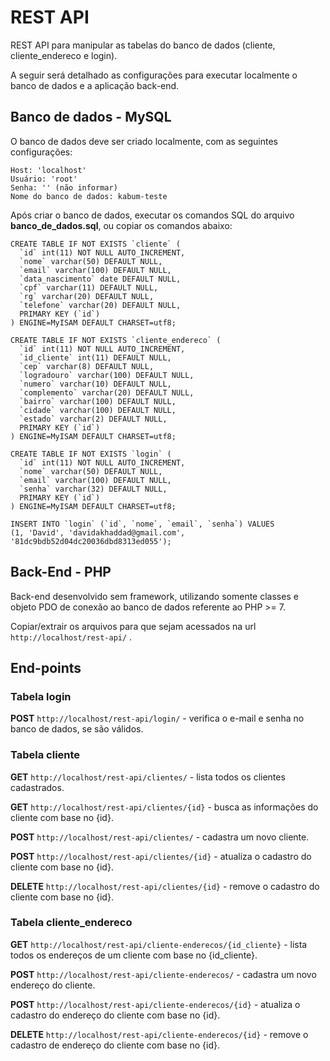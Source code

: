 # REST API
REST API para manipular as tabelas do banco de dados (cliente, cliente_endereco e login).

A seguir será detalhado as configurações para executar localmente o banco de dados e a aplicação back-end.


## Banco de dados - MySQL
O banco de dados deve ser criado localmente, com as seguintes configurações:

    Host: 'localhost'
	Usuário: 'root'
	Senha: '' (não informar)
	Nome do banco de dados: kabum-teste
	
Após criar o banco de dados, executar os comandos SQL do arquivo **banco_de_dados.sql**, ou copiar os comandos abaixo:
	
    CREATE TABLE IF NOT EXISTS `cliente` (
      `id` int(11) NOT NULL AUTO_INCREMENT,
      `nome` varchar(50) DEFAULT NULL,
      `email` varchar(100) DEFAULT NULL,
      `data_nascimento` date DEFAULT NULL,
      `cpf` varchar(11) DEFAULT NULL,
      `rg` varchar(20) DEFAULT NULL,
      `telefone` varchar(20) DEFAULT NULL,
      PRIMARY KEY (`id`)
    ) ENGINE=MyISAM DEFAULT CHARSET=utf8;
    
    CREATE TABLE IF NOT EXISTS `cliente_endereco` (
      `id` int(11) NOT NULL AUTO_INCREMENT,
      `id_cliente` int(11) DEFAULT NULL,
      `cep` varchar(8) DEFAULT NULL,
      `logradouro` varchar(100) DEFAULT NULL,
      `numero` varchar(10) DEFAULT NULL,
      `complemento` varchar(20) DEFAULT NULL,
      `bairro` varchar(100) DEFAULT NULL,
      `cidade` varchar(100) DEFAULT NULL,
      `estado` varchar(2) DEFAULT NULL,
      PRIMARY KEY (`id`)
    ) ENGINE=MyISAM DEFAULT CHARSET=utf8;

    CREATE TABLE IF NOT EXISTS `login` (
      `id` int(11) NOT NULL AUTO_INCREMENT,
      `nome` varchar(50) DEFAULT NULL,
      `email` varchar(100) DEFAULT NULL,
      `senha` varchar(32) DEFAULT NULL,
      PRIMARY KEY (`id`)
    ) ENGINE=MyISAM DEFAULT CHARSET=utf8;

    INSERT INTO `login` (`id`, `nome`, `email`, `senha`) VALUES 
	(1, 'David', 'davidakhaddad@gmail.com', '81dc9bdb52d04dc20036dbd8313ed055');


## Back-End - PHP
Back-end desenvolvido sem framework, utilizando somente classes e objeto PDO  de conexão ao banco de dados referente ao PHP >= 7.

Copiar/extrair os arquivos para que sejam acessados na url `http://localhost/rest-api/` .


## End-points
### Tabela login
**POST** `http://localhost/rest-api/login/`	- verifica o e-mail e senha no banco de dados, se são válidos.


### Tabela cliente
**GET** `http://localhost/rest-api/clientes/` - lista todos os clientes cadastrados.

**GET** `http://localhost/rest-api/clientes/{id}` - busca as informações do cliente com base no {id}.

**POST** `http://localhost/rest-api/clientes/` - cadastra um novo cliente.

**POST** `http://localhost/rest-api/clientes/{id}` - atualiza o cadastro do cliente com base no {id}.

**DELETE** `http://localhost/rest-api/clientes/{id}` - remove o cadastro do cliente com base no {id}.


### Tabela cliente_endereco
**GET** `http://localhost/rest-api/cliente-enderecos/{id_cliente}` - lista todos os endereços de um cliente com base no {id_cliente}.

**POST** `http://localhost/rest-api/cliente-enderecos/` - cadastra um novo endereço do cliente.

**POST** `http://localhost/rest-api/cliente-enderecos/{id}` - atualiza o cadastro do endereço do cliente com base no {id}.

**DELETE** `http://localhost/rest-api/cliente-enderecos/{id}` - remove o cadastro de endereço do cliente com base no {id}.